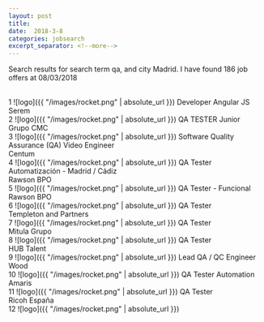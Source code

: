 ```yaml
---
layout: post
title:  
date:  2018-3-8 
categories: jobsearch 
excerpt_separator: <!--more-->
---
```

 Search results for search term qa, and city Madrid. I have found  186 job offers at 08/03/2018
<!--more-->
<br>
1
![logo]({{ "/images/rocket.png" | absolute_url }})
Developer Angular JS
<br>
Serem
<br>
2
![logo]({{ "/images/rocket.png" | absolute_url }})
QA TESTER Junior
<br>
Grupo CMC
<br>
3
![logo]({{ "/images/rocket.png" | absolute_url }})
Software Quality Assurance (QA) Video Engineer
<br>
Centum
<br>
4
![logo]({{ "/images/rocket.png" | absolute_url }})
QA Tester Automatización - Madrid / Cádiz
<br>
Rawson BPO
<br>
5
![logo]({{ "/images/rocket.png" | absolute_url }})
QA Tester - Funcional
<br>
Rawson BPO
<br>
6
![logo]({{ "/images/rocket.png" | absolute_url }})
QA Tester
<br>
Templeton and Partners
<br>
7
![logo]({{ "/images/rocket.png" | absolute_url }})
QA Tester
<br>
Mitula Grupo
<br>
8
![logo]({{ "/images/rocket.png" | absolute_url }})
QA Tester
<br>
HUB Talent
<br>
9
![logo]({{ "/images/rocket.png" | absolute_url }})
Lead QA / QC Engineer
<br>
Wood
<br>
10
![logo]({{ "/images/rocket.png" | absolute_url }})
QA Tester Automation
<br>
Amaris
<br>
11
![logo]({{ "/images/rocket.png" | absolute_url }})
QA Tester
<br>
Ricoh España
<br>
12
![logo]({{ "/images/rocket.png" | absolute_url }})

<br>

